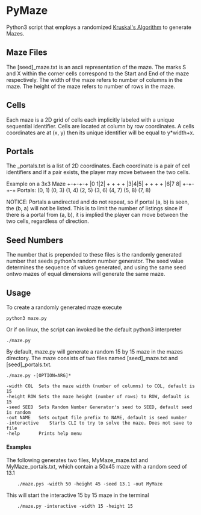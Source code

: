 # PyMaze
Python3 script that employs a randomized [Kruskal's Algorithm](https://en.wikipedia.org/wiki/Kruskal%27s_algorithm) to generate Mazes.

## Maze Files
The [seed]_maze.txt is an ascii representation of the maze. 
The marks S and X within the corner cells correspond to the Start and End of the maze respectively. 
The width of the maze refers to number of columns in the maze.
The height of the maze refers to number of rows in the maze. 

## Cells
Each maze is a 2D grid of cells each implicitly labeled with a unique sequential identifier. 
Cells are located at column by row coordinates. A cells coordinates are at (x, y) then its unique identifier will be equal to y*width+x.

## Portals
The <seed>_portals.txt is a list of 2D coordinates. Each coordinate is a pair of cell identifiers and if a pair exists, the player may move between the two cells.

Example on a 3x3 Maze
	+-+-+-+
	|0 1|2|
	+ + + +
	|3|4|5|
	+ + + +
	|6|7 8|
	+-+-+-+	
Portals: (0, 1) (0, 3) (1, 4) (2, 5) (3, 6) (4, 7) (5, 8) (7, 8)

NOTICE: Portals a undirected and do not repeat, so if portal (a, b) is seen, the (b, a) will not be listed. This is to limit the number of listings since if there is a portal from (a, b), it is implied the player can move between the two cells, regardless of direction.

## Seed Numbers
The number that is prepended to these files is the randomly generated number that seeds python's random number generator. The seed value determines the sequence of values generated, and using the same seed ontwo mazes of equal dimensions will generate the same maze.

## Usage
To create a randomly generated maze execute

	python3 maze.py

Or if on linux, the script can invoked be the default python3 interpreter

	./maze.py

By default, maze.py will generate a random 15 by 15 maze in the mazes directory. The maze consists of two files named [seed]_maze.txt and [seed]_portals.txt. 

	./maze.py -[OPTION=ARG]*

	-width COL	Sets the maze width (number of columns) to COL, default is 15
	-height ROW	Sets the maze height (number of rows) to ROW, default is 15
	-seed SEED	Sets Random Number Generator's seed to SEED, default seed is random
	-out NAME	Sets output file prefix to NAME, default is seed number		
	-interactive	Starts CLI to try to solve the maze. Does not save to file	
	-help		Prints help menu

#### Examples
The following generates two files, MyMaze_maze.txt and MyMaze_portals.txt, which contain a 50x45 maze with a random seed of 13.1 

		./maze.pys -width 50 -height 45 -seed 13.1 -out MyMaze

This will start the interactive 15 by 15 maze in the terminal 	

		./maze.py -interactive -width 15 -height 15 
	
 
